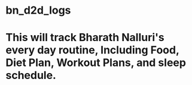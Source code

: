 # bn_d2d_logs
# This will track Bharath Nalluri's every day routine, Including Food, Diet Plan, Workout Plans, and sleep schedule. 
